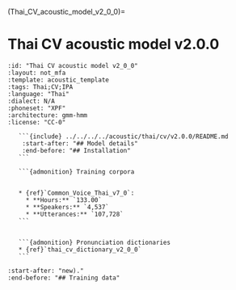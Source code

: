 
(Thai_CV_acoustic_model_v2_0_0)=
# Thai CV acoustic model v2.0.0

``````{acoustic} Thai CV acoustic model v2.0.0
:id: "Thai CV acoustic model v2_0_0"
:layout: not_mfa
:template: acoustic_template
:tags: Thai;CV;IPA
:language: "Thai"
:dialect: N/A
:phoneset: "XPF"
:architecture: gmm-hmm
:license: "CC-0"

   ```{include} ../../../../acoustic/thai/cv/v2.0.0/README.md
    :start-after: "## Model details"
    :end-before: "## Installation"
   ```

   ```{admonition} Training corpora


   * {ref}`Common_Voice_Thai_v7_0`:
     * **Hours:** `133.00`
     * **Speakers:** `4,537`
     * **Utterances:** `107,728`
   ```


   ```{admonition} Pronunciation dictionaries
   * {ref}`thai_cv_dictionary_v2_0_0`
   ```
``````

```{include} ../../../../acoustic/thai/cv/v2.0.0/README.md
:start-after: "new)."
:end-before: "## Training data"
```
